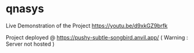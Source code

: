 # qnasys


Live Demonstration of the Project  https://youtu.be/d9xkGZ9brfk

Project deployed  @ https://pushy-subtle-songbird.anvil.app/
( Warning : Server not hosted )
